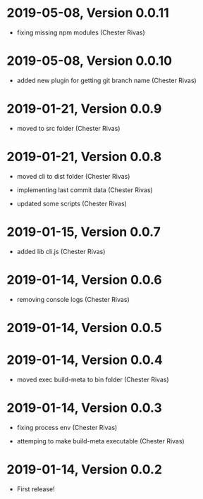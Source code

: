 2019-05-08, Version 0.0.11
==========================

 * fixing missing npm modules (Chester Rivas)


2019-05-08, Version 0.0.10
==========================

 * added new plugin for getting git branch name (Chester Rivas)


2019-01-21, Version 0.0.9
=========================

 * moved to src folder (Chester Rivas)


2019-01-21, Version 0.0.8
=========================

 * moved cli to dist folder (Chester Rivas)

 * implementing last commit data (Chester Rivas)

 * updated some scripts (Chester Rivas)


2019-01-15, Version 0.0.7
=========================

 * added lib cli.js (Chester Rivas)


2019-01-14, Version 0.0.6
=========================

 * removing console logs (Chester Rivas)


2019-01-14, Version 0.0.5
=========================



2019-01-14, Version 0.0.4
=========================

 * moved exec build-meta to bin folder (Chester Rivas)


2019-01-14, Version 0.0.3
=========================

 * fixing process env (Chester Rivas)

 * attemping to make build-meta executable (Chester Rivas)


2019-01-14, Version 0.0.2
=========================

 * First release!
